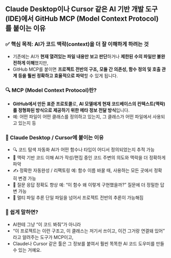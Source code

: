 ## Claude Desktop이나 Cursor 같은 AI 기반 개발 도구(IDE)에서 GitHub MCP (Model Context Protocol) 를 붙이는 이유

### ✅ 핵심 목적: AI가 코드 맥락(context)을 더 잘 이해하게 하려는 것
- 기존에는 AI가 **현재 열려있는 파일 내용만 보고 판단**하거나 **제한된 수의 파일만 불완전하게 이해**했지만,
- GitHub MCP를 붙이면 **프로젝트 전반의 구조, 모듈 간 의존성, 함수 정의 및 호출 관계 등을 훨씬 정확하고 효율적으로 파악**할 수 있게 됩니다.


### 🔍 MCP (Model Context Protocol)란?
- **GitHub에서 만든 표준 프로토콜**로, **AI 모델에게 현재 코드베이스의 컨텍스트(맥락) 를 정형화된 방식으로 제공하기 위한 메타 정보 전달 방식**입니다.
- 예: 어떤 파일이 어떤 클래스를 정의하고 있는지, 그 클래스가 어떤 파일에서 사용되고 있는지 등


### 🧠 Claude Desktop / Cursor에 붙이는 이유
- 🔍 코드 탐색 자동화	AI가 어떤 함수나 타입이 어디서 정의되었는지 추적 가능
- 🧠 맥락 기반 코드 이해	AI가 작성/편집 중인 코드 주변의 의도와 맥락을 더 정확하게 파악
- ✍️ 정확한 자동완성 / 리팩토링	예: 함수 이름 바꿀 때, 사용하는 모든 곳에서 정확히 변경 가능
- 🤖 질문 응답 정확도 향상	예: “이 함수 왜 이렇게 구현했을까?” 질문에 더 정밀한 답변 가능
- 🧩 멀티 파일 추론	단일 파일을 넘어서 프로젝트 전반의 추론이 가능해짐


### 📌 쉽게 말하면?
- AI한테 그냥 “이 코드 봐줘”가 아니라
- “이 프로젝트는 이런 구조고, 이 클래스는 저기서 쓰이고, 이건 그거랑 연결돼 있어” 라고 알려주는 도구가 MCP이고,
- Claude나 Cursor 같은 툴은 그 정보를 붙여서 훨씬 똑똑한 AI 코드 도우미를 만들 수 있는 거예요.
